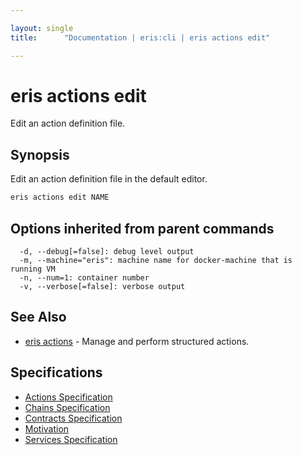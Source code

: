 ```yaml
---

layout: single
title:      "Documentation | eris:cli | eris actions edit"

---
```


# eris actions edit

Edit an action definition file.

## Synopsis

Edit an action definition file in the default editor.

```bash
eris actions edit NAME
```

## Options inherited from parent commands

```
  -d, --debug[=false]: debug level output
  -m, --machine="eris": machine name for docker-machine that is running VM
  -n, --num=1: container number
  -v, --verbose[=false]: verbose output
```

## See Also

* [eris actions](/docs/documentation/cli/latest/eris_actions/)	 - Manage and perform structured actions.

## Specifications

* [Actions Specification](/docs/documentation/cli/latest/actions_specification/)
* [Chains Specification](/docs/documentation/cli/latest/chains_specification/)
* [Contracts Specification](/docs/documentation/cli/latest/contracts_specification/)
* [Motivation](/docs/documentation/cli/latest/motivation/)
* [Services Specification](/docs/documentation/cli/latest/services_specification/)

